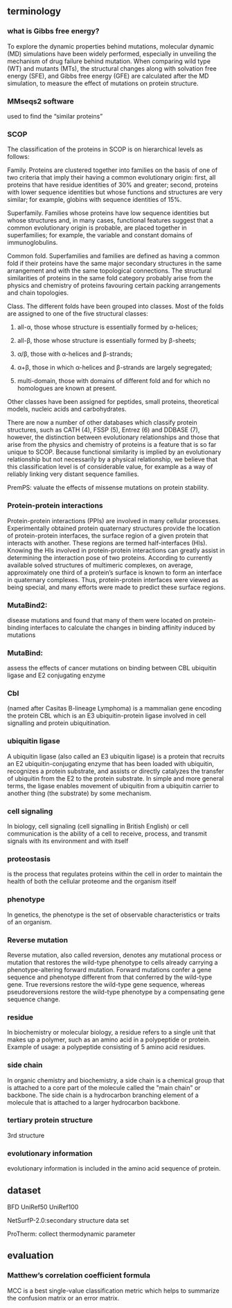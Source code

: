 ## terminology

### what is Gibbs free energy?
To explore the dynamic properties behind mutations, molecular dynamic (MD) simulations have been widely performed, especially in unveiling the mechanism of drug failure behind mutation. When comparing wild type (WT) and mutants (MTs), the structural changes along with solvation free energy (SFE), and Gibbs free energy (GFE) are calculated after the MD simulation, to measure the effect of mutations on protein structure.


### MMseqs2 software
used to find the “similar proteins”

### SCOP
The classification of the proteins in SCOP is on hierarchical levels as follows:

Family. Proteins are clustered together into families on the basis of one of two criteria that imply their having a common evolutionary origin: first, all proteins that have residue identities of 30% and greater; second, proteins with lower sequence identities but whose functions and structures are very similar; for example, globins with sequence identities of 15%.

Superfamily. Families whose proteins have low sequence identities but whose structures and, in many cases, functional features suggest that a common evolutionary origin is probable, are placed together in superfamilies; for example, the variable and constant domains of immunoglobulins.

Common fold. Superfamilies and families are defined as having a common fold if their proteins have the same major secondary structures in the same arrangement and with the same topological connections. The structural similarities of proteins in the same fold category probably arise from the physics and chemistry of proteins favouring certain packing arrangements and chain topologies.

Class. The different folds have been grouped into classes. Most of the folds are assigned to one of the five structural classes:

1. all-α, those whose structure is essentially formed by α-helices;

2. all-β, those whose structure is essentially formed by β-sheets;

3. α/β, those with α-helices and β-strands;

4. α+β, those in which α-helices and β-strands are largely segregated;

5. multi-domain, those with domains of different fold and for which no homologues are known at present.

Other classes have been assigned for peptides, small proteins, theoretical models, nucleic acids and carbohydrates.

There are now a number of other databases which classify protein structures, such as CATH (4), FSSP (5), Entrez (6) and DDBASE (7), however, the distinction between evolutionary relationships and those that arise from the physics and chemistry of proteins is a feature that is so far unique to SCOP. Because functional similarity is implied by an evolutionary relationship but not necessarily by a physical relationship, we believe that this classification level is of considerable value, for example as a way of reliably linking very distant sequence families.


PremPS: valuate the effects of missense mutations on protein stability.

### Protein-protein interactions
Protein-protein interactions (PPIs) are involved in many cellular processes. Experimentally obtained protein quaternary structures provide the location of protein-protein interfaces, the surface region of a given protein that interacts with another. These regions are termed half-interfaces (HIs).
Knowing the HIs involved in protein-protein interactions can greatly assist in determining the interaction pose of two proteins. According to currently available solved structures of multimeric complexes, on average, approximately one third of a protein’s surface is known to form an interface in quaternary complexes. Thus, protein-protein interfaces were viewed as being special, and many efforts were made to predict these surface regions.

### MutaBind2: 
disease mutations and found that many of them were located on protein-binding interfaces
to calculate the changes in binding affinity induced by mutations
### MutaBind:
assess the effects of cancer mutations on binding between CBL ubiquitin ligase and E2 conjugating enzyme

### Cbl
(named after Casitas B-lineage Lymphoma) is a mammalian gene encoding the protein CBL which is an E3 ubiquitin-protein ligase involved in cell signalling and protein ubiquitination. 
### ubiquitin ligase 
A ubiquitin ligase (also called an E3 ubiquitin ligase) is a protein that recruits an E2 ubiquitin-conjugating enzyme that has been loaded with ubiquitin, recognizes a protein substrate, and assists or directly catalyzes the transfer of ubiquitin from the E2 to the protein substrate. In simple and more general terms, the ligase enables movement of ubiquitin from a ubiquitin carrier to another thing (the substrate) by some mechanism. 
### cell signaling
In biology, cell signaling (cell signalling in British English) or cell communication is the ability of a cell to receive, process, and transmit signals with its environment and with itself

### proteostasis
is the process that regulates proteins within the cell in order to maintain the health of both the cellular proteome and the organism itself

### phenotype
In genetics, the phenotype is the set of observable characteristics or traits of an organism.

### Reverse mutation
Reverse mutation, also called reversion, denotes any mutational process or mutation that restores the wild-type phenotype to cells already carrying a phenotype-altering forward mutation. Forward mutations confer a gene sequence and phenotype different from that conferred by the wild-type gene. True reversions restore the wild-type gene sequence, whereas pseudoreversions restore the wild-type phenotype by a compensating gene sequence change.

### residue
In biochemistry or molecular biology, a residue refers to a single unit that makes up a polymer, such as an amino acid in a polypeptide or protein. Example of usage: a polypeptide consisting of 5 amino acid residues.

### side chain
In organic chemistry and biochemistry, a side chain is a chemical group that is attached to a core part of the molecule called the "main chain" or backbone. The side chain is a hydrocarbon branching element of a molecule that is attached to a larger hydrocarbon backbone.

### tertiary protein structure
3rd structure

### evolutionary information
evolutionary information is included in the amino acid sequence of protein.

## dataset

BFD
UniRef50 
UniRef100

NetSurfP-2.0:secondary structure data set

ProTherm: collect thermodynamic parameter

## evaluation

### Matthew’s correlation coefficient formula
MCC is a best single-value classification metric which helps to summarize the confusion matrix or an error matrix. 








